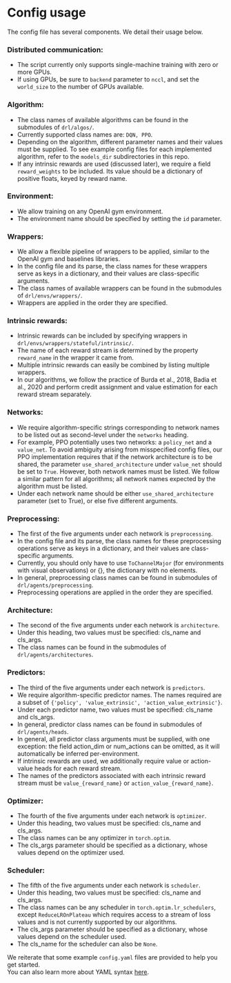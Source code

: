 # Config usage

The config file has several components. We detail their usage below. 

### Distributed communication:
  - The script currently only supports single-machine training with zero or more GPUs. 
  - If using GPUs, be sure to ```backend``` parameter to ```nccl```, and set the ```world_size``` to the number of GPUs available.
### Algorithm:
  - The class names of available algorithms can be found in the submodules of ```drl/algos/```.
  - Currently supported class names are: ```DQN, PPO```.
  - Depending on the algorithm, different parameter names and their values must be supplied. To see example config files for each implemented algorithm, refer to the ```models_dir``` subdirectories in this repo.
  - If any intrinsic rewards are used (discussed later), we require a field ```reward_weights``` to be included. Its value should be a dictionary of positive floats, keyed by reward name.
### Environment:
  - We allow training on any OpenAI gym environment.
  - The environment name should be specified by setting the ```id``` parameter.
### Wrappers:
  - We allow a flexible pipeline of wrappers to be applied, similar to the OpenAI gym and baselines libraries. 
  - In the config file and its parse, the class names for these wrappers serve as keys in a dictionary, and their values are class-specific arguments.
  - The class names of available wrappers can be found in the submodules of ```drl/envs/wrappers/```.
  - Wrappers are applied in the order they are specified. 
### Intrinsic rewards:
  - Intrinsic rewards can be included by specifying wrappers in ```drl/envs/wrappers/stateful/intrinsic/```. 
  - The name of each reward stream is determined by the property ```reward_name``` in the wrapper it came from. 
  - Multiple intrinsic rewards can easily be combined by listing multiple wrappers.
  - In our algorithms, we follow the practice of Burda et al., 2018, Badia et al., 2020 and perform credit assignment and value estimation for each reward stream separately.
### Networks:
  - We require algorithm-specific strings corresponding to network names to be listed out as second-level under the ```networks``` heading.
  - For example, PPO potentially uses two networks: a ```policy_net``` and a ```value_net```. To avoid ambiguity arising from misspecified config files, our PPO implementation requires that if the network architecture is to be shared, the parameter ```use_shared_architecture``` under ```value_net``` should be set to ```True```. However, both network names must be listed. We follow a similar pattern for all algorithms; all network names expected by the algorithm must be listed. 
  - Under each network name should be either ```use_shared_architecture``` parameter (set to True), or else five different arguments.
### Preprocessing:
  - The first of the five arguments under each network is ```preprocessing```.
  - In the config file and its parse, the class names for these preprocessing operations serve as keys in a dictionary, and their values are class-specific arguments.
  - Currently, you should only have to use ```ToChannelMajor``` (for environments with visual observations) or {}, the dictionary with no elements.
  - In general, preprocessing class names can be found in submodules of ```drl/agents/preprocessing```.
  - Preprocessing operations are applied in the order they are specified. 
### Architecture:
  - The second of the five arguments under each network is ```architecture```.
  - Under this heading, two values must be specified: cls_name and cls_args.
  - The class names can be found in the submodules of ```drl/agents/architectures```.
### Predictors:
  - The third of the five arguments under each network is ```predictors```.
  - We require algorithm-specific predictor names. The names required are a subset of ```{'policy', 'value_extrinsic', 'action_value_extrinsic'}```.
  - Under each predictor name, two values must be specified: cls_name and cls_args.
  - In general, predictor class names can be found in submodules of ```drl/agents/heads```.
  - In general, all predictor class arguments must be supplied, with one exception: the field action_dim or num_actions can be omitted, as it will automatically be inferred per-environment. 
  - If intrinsic rewards are used, we additionally require value or action-value heads for each reward stream.
  - The names of the predictors associated with each intrinsic reward stream must be ```value_{reward_name}``` or ```action_value_{reward_name}```. 
### Optimizer: 
  - The fourth of the five arguments under each network is ```optimizer```.
  - Under this heading, two values must be specified: cls_name and cls_args.
  - The class names can be any optimizer in ```torch.optim```.
  - The cls_args parameter should be specified as a dictionary, whose values depend on the optimizer used.
### Scheduler:
  - The fifth of the five arguments under each network is ```scheduler```.
  - Under this heading, two values must be specified: cls_name and cls_args.
  - The class names can be any scheduler in ```torch.optim.lr_schedulers```, except ```ReduceLROnPlateau``` which requires access to a stream of loss values and is not currently supported by our algorithms.  
  - The cls_args parameter should be specified as a dictionary, whose values depend on the scheduler used.
  - The cls_name for the scheduler can also be ```None```.

We reiterate that some example ```config.yaml``` files are provided to help you get started.  
You can also learn more about YAML syntax [here](https://docs.ansible.com/ansible/latest/reference_appendices/YAMLSyntax.html).